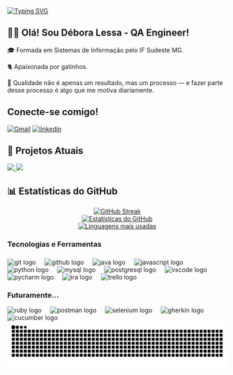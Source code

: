 <!-- Typing "Bem-vindo!" -->
<div>
  <a href="https://git.io/typing-svg">
    <img src="https://readme-typing-svg.demolab.com?font=Arial&size=30&pause=1000&repeat=false&color=FFFFFF&width=435&lines=Bem-vindo!" alt="Typing SVG" />
  </a>
</div>

<!-- Apresentação -->
## 👋🏻 Olá! Sou Débora Lessa - QA Engineer!

<p align="left">
  🎓 Formada em Sistemas de Informação pelo IF Sudeste MG.
</p>
<p align="left">
  🐈 Apaixonada por gatinhos.
</p>
<p align="left">
  🚀 Qualidade não é apenas um resultado, mas um processo — e fazer parte desse processo é algo que me motiva diariamente.
</p>

<!-- Conecte-se -->
## Conecte-se comigo!

[![Gmail](https://img.shields.io/badge/Gmail-FFFFFF?style=for-the-badge&logo=gmail)](mailto:deboralessadefaria@gmail.com)
[![linkedin](https://img.shields.io/badge/LinkedIn-0077B5?style=for-the-badge&logo=linkedin&logoColor=white)](www.linkedin.com/in/débora-lessa-b42851360)

<!-- Projetos em Destaque -->
## 📌 Projetos Atuais

<div align="left">
  <a href="https://github.com/deboralili/fundamentos-qualidade-de-software">
    <img src="https://github-readme-stats.vercel.app/api/pin/?username=deboralili&repo=fundamentos-qualidade-de-software&theme=dark" />
  </a>   
  <a href="https://github.com/deboralili/testes-front-end-cypress">
    <img src="https://github-readme-stats.vercel.app/api/pin/?username=deboralili&repo=testes-front-end-cypress&theme=dark" />
  </a>
</div>

<!-- Estatísticas -->
## 📊 Estatísticas do GitHub

<div align="center">
  <a href="https://git.io/streak-stats">
    <img 
      src="https://github-readme-streak-stats.herokuapp.com?user=deboralili&theme=dark&locale=pt_BR&mode=weekly" 
      width="520" 
      alt="GitHub Streak" 
    />
  </a>
</div>

<div align="center">
  <a href="https://github.com/deboralili">
    <img 
      src="https://github-readme-stats.vercel.app/api?username=deboralili&show_icons=true&theme=dark&rank_icon=github&include_all_commits=true&hide=prs&disable_animations=false&text_bold=false&locale=pt-br" 
      width="520"
      alt="Estatísticas do GitHub" 
    />
  </a>
</div>

<div align="center">
  <a href="https://github.com/deboralili">
    <img 
      src="https://github-readme-stats.vercel.app/api/top-langs/?username=deboralili&layout=compact&theme=dark" 
      width="520"
      alt="Linguagens mais usadas" 
    />
  </a>
</div>

<h3 align="left">Tecnologias e Ferramentas</h3>

###

<div align="left">
  <img src="https://skillicons.dev/icons?i=git" height="40" alt="git logo"  />
  <img width="12" />
  <img src="https://skillicons.dev/icons?i=github" height="40" alt="github logo"  />
  <img width="12" />
  
  <img src="https://skillicons.dev/icons?i=java" height="40" alt="java logo"  />
  <img width="12" />
  <img src="https://skillicons.dev/icons?i=js" height="40" alt="javascript logo"  />
  <img width="12" />
  <img src="https://skillicons.dev/icons?i=py" height="40" alt="python logo"  />
  <img width="12" />
  
  <img src="https://skillicons.dev/icons?i=mysql" height="40" alt="mysql logo"  />
  <img width="12" />
  <img src="https://skillicons.dev/icons?i=postgres" height="40" alt="postgresql logo"  />
  <img width="12" />

  <img src="https://skillicons.dev/icons?i=vscode" height="40" alt="vscode logo"  />
  <img width="12" />
  <img src="https://skillicons.dev/icons?i=pycharm" height="40" alt="pycharm logo"  />
  <img width="12" />

  <img src="https://img.shields.io/badge/Jira-0052CC?logo=jira&logoColor=white&style=for-the-badge" height="40" alt="jira logo"  />
  <img width="12" />
  <img src="https://img.shields.io/badge/Trello-0052CC?logo=trello&logoColor=white&style=for-the-badge" height="40" alt="trello logo"  />
  <img width="12" />
</div>

###

<h3 align="left">Futuramente...</h3>

<div>
  <img src="https://skillicons.dev/icons?i=ruby" height="40" alt="ruby logo"  />
  <img width="12" />
  <img src="https://skillicons.dev/icons?i=postman" height="40" alt="postman logo"  />
  <img width="12" />
  <img src="https://skillicons.dev/icons?i=selenium" height="40" alt="selenium logo"  />
  <img width="12" />
  <img src="https://skillicons.dev/icons?i=gherkin" height="40" alt="gherkin logo"  />
  <img width="12" />
  <img src="https://img.shields.io/badge/Cucumber-23D96C?logo=cucumber&logoColor=black&style=for-the-badge" height="40" alt="cucumber logo"  />
  <img width="12" />
</div>



<div align="center">
  <picture>
    <source media="(prefers-color-scheme: dark)" srcset="https://raw.githubusercontent.com/deboralili/deboralili/output/github-contribution-grid-snake-dark.svg">
    <img alt="github contribution grid snake animation" src="https://raw.githubusercontent.com/deboralili/deboralili/output/github-contribution-grid-snake-dark.svg">
  </picture>
</div>
